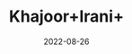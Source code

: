 ---
title: 'Khajoor+Irani+'
date: '2022-08-26' 
metatag: '' 
inventory: '0' 
draft: false 
# meta description 
shortDescripton: ''
description: 'Food+Product'
longdescription: ''
featured: True
# product Price
price: '480.0'
# Product Short Description
shortDescription: ''
productID: '711FA6A7-1F25-ED11-9968-005056B3A416'
type: 'products'
category: 'Food+Product' 
thumnailproduct: 'https://aminsaddiquidawakhana.eralive.net/images/products/711FA6A7-1F25-ED11-9968-005056B3A4161.png' 
images:
  - image: 'images/products/711FA6A7-1F25-ED11-9968-005056B3A4161.png'  
Variants:
---